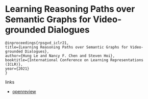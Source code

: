 # Learning Reasoning Paths over Semantic Graphs for Video-grounded Dialogues

```
@inproceedings{rpsgvd_iclr21,
title={Learning Reasoning Paths over Semantic Graphs for Video-grounded Dialogues},
author={Hung Le and Nancy F. Chen and Steven Hoi},
booktitle={International Conference on Learning Representations (ICLR)},
year={2021}
}
```

links
- [openreview](https://openreview.net/forum?id=hPWj1qduVw8)
